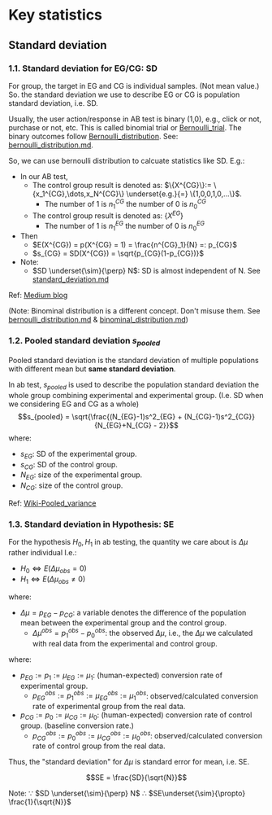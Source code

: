 # Key statistics

## Standard deviation

### 1.1. Standard deviation for EG/CG: SD

For group, the target in EG and CG is individual samples. (Not mean value.) So. the standard deviation we use to describe EG or CG is population standard deviation, i.e. SD.

Usually, the user action/response in AB test is binary (1,0), e.g., click or not, purchase or not, etc. This is called binomial trial or [Bernoulli_trial](https://en.wikipedia.org/wiki/Bernoulli_trial). The binary outcomes follow [Bernoulli_distribution](https://en.wikipedia.org/wiki/Bernoulli_distribution). See: [bernoulli_distribution.md](../probability_distributions/bernoulli_distribution.md).

So, we can use bernoulli distribution to calcuate statistics like SD. E.g.:

- In our AB test, 
  - The control group result is denoted as: $\{X^{CG}\}:= \{x_1^{CG},\dots,x_N^{CG}\} \underset{e.g.}{=} \{1,0,0,1,0,...\}$. 
    - The number of 1 is $n^{CG}_1$ the number of 0 is  $n^{CG}_0$
  - The control group result is denoted as: $\{X^{EG}\}$
    - The number of 1 is $n^{EG}_1$ the number of 0 is  $n^{EG}_0$
- Then
  - $E(X^{CG}) = p(X^{CG} = 1) = \frac{n^{CG}_1}{N} =: p_{CG}$
  - $s_{CG} = SD(X^{CG}) = \sqrt{p_{CG}(1-p_{CG})}$
- Note:
  - $SD \underset{\sim}{\perp} N$: SD is almost independent of N. See [standard_deviation.md](../basic_concepts/standard_deviation.md)


<!-- The mean for bernoulli distribution is 
The SD for Bernoulli_distribution is  $\sigma = \sqrt{p(1-p)}$ where $p$ is the probability of result = 1 appears.

E.g. In AB test -->

Ref: [Medium blog](https://productcoalition.com/start-here-statistics-for-a-b-testing-5f5c7e02ce1e)

(Note: Binominal distribution is a different concept. Don't misuse them. See [bernoulli_distribution.md](../probability_distributions/bernoulli_distribution.md) & [binominal_distribution.md](../probability_distributions/binominal_distribution.md))


### 1.2. Pooled standard deviation $s_{pooled}$

Pooled standard deviation is the standard deviation of multiple populations with different mean but **same standard deviation**. 

In ab test, $s_{pooled}$ is used to describe the population standard deviation the whole group combining experimental and experimental group. (I.e. SD when we considering EG and CG as a whole)
$$s_{pooled} = \sqrt{\frac{(N_{EG}-1)s^2_{EG} + (N_{CG}-1)s^2_{CG}}{N_{EG}+N_{CG} - 2}}$$
where:
- $s_{EG}$: SD of the experimental group.
- $s_{CG}$: SD of the control group.
- $N_{EG}$: size of the experimental group.
- $N_{CG}$: size of the control group.

Ref: [Wiki-Pooled_variance](https://en.wikipedia.org/wiki/Pooled_variance)



### 1.3. Standard deviation in Hypothesis: SE

For the hypothesis $H_0, H_1$ in ab testing, the quantity we care about is $\Delta \mu$ rather individual I.e.:

- $H_0 \Leftrightarrow E(\Delta\mu_{obs} = 0)$
- $H_1 \Leftrightarrow E(\Delta\mu_{obs} \not = 0)$

where:
- $\Delta \mu = p_{EG} - p_{CG}$: a variable denotes the difference of the population mean between the experimental group and the control group.
  - $\Delta \mu^{obs}= p^{obs}_1 - p^{obs}_0$: the observed $\Delta \mu$, i.e., the $\Delta \mu$ we calculated with real data from the experimental and control group.

where: 

- $p_{EG}:=p_{1}:=\mu_{EG}:=\mu_{1}$: (human-expected) conversion rate of experimental group.
  - $p^{obs}_{EG}:=p^{obs}_{1}:=\mu^{obs}_{EG}:=\mu^{obs}_{1}$: observed/calculated conversion rate of experimental group from the real data.
- $p_{CG}:=p_{0}:=\mu_{CG}:=\mu_{0}$: (human-expected) conversion rate of control group. (baseline conversion rate.)
  - $p^{obs}_{CG}:=p^{obs}_{0}:=\mu^{obs}_{CG}:=\mu^{obs}_{0}$: observed/calculated conversion rate of control group from the real data.

Thus, the "standard deviation" for $\Delta \mu$ is standard error for mean, i.e. SE.

$$SE = \frac{SD}{\sqrt{N}}$$

Note: $\because$ $SD \underset{\sim}{\perp} N$ $\therefore$ $SE\underset{\sim}{\propto} \frac{1}{\sqrt{N}}$